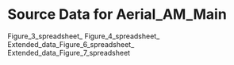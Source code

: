 # Source Data for Aerial_AM_Main


Figure_3_spreadsheet_
Figure_4_spreadsheet_
Extended_data_Figure_6_spreadsheet_
Extended_data_Figure_7_spreadsheet
